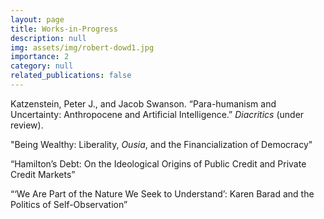 ```yaml
---
layout: page
title: Works-in-Progress 
description: null
img: assets/img/robert-dowd1.jpg
importance: 2
category: null
related_publications: false 
---
```


Katzenstein, Peter J., and Jacob Swanson. “Para-humanism and Uncertainty: Anthropocene and Artificial Intelligence.” _Diacritics_ (under review).

"Being Wealthy: Liberality, _Ousia_, and the Financialization of Democracy"

“Hamilton’s Debt: On the Ideological Origins of Public  Credit and Private Credit Markets”

“‘We Are Part of the Nature We Seek to Understand’: Karen Barad and the Politics of Self-Observation”